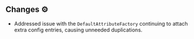 ## Changes ⚙️
- Addressed issue with the `DefaultAttributeFactory` continuing to attach extra config entries, causing unneeded duplications.